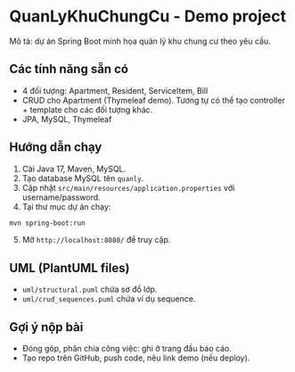 # QuanLyKhuChungCu - Demo project

Mô tả: dự án Spring Boot minh họa quản lý khu chung cư theo yêu cầu.

## Các tính năng sẵn có
- 4 đối tượng: Apartment, Resident, ServiceItem, Bill
- CRUD cho Apartment (Thymeleaf demo). Tương tự có thể tạo controller + template cho các đối tượng khác.
- JPA, MySQL, Thymeleaf

## Hướng dẫn chạy
1. Cài Java 17, Maven, MySQL.
2. Tạo database MySQL tên `quanly`.
3. Cập nhật `src/main/resources/application.properties` với username/password.
4. Tại thư mục dự án chạy:
```bash
mvn spring-boot:run
```
5. Mở `http://localhost:8080/` để truy cập.

## UML (PlantUML files)
- `uml/structural.puml` chứa sơ đồ lớp.
- `uml/crud_sequences.puml` chứa ví dụ sequence.

## Gợi ý nộp bài
- Đóng góp, phân chia công việc: ghi ở trang đầu báo cáo.
- Tạo repo trên GitHub, push code, nêu link demo (nếu deploy).
